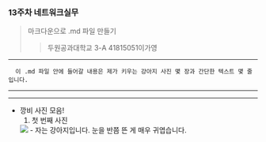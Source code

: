 ### 13주차 네트워크실무
> 마크다운으로 .md 파일 만들기
>> 두원공과대학교 3-A 41815051이가영
-------------------------------------
` ` ` 
이 .md 파일 안에 들어갈 내용은 제가 키우는 강아지 사진 몇 장과 간단한 텍스트 몇 줄입니다.
` ` ` 

-------------------------------------
-------------------------------------
+ 깡비 사진 모음!
  1. 첫 번째 사진
  <img src="https://i.ibb.co/yXknZsz/Rkd1.jpg">   
  - 자는 강아지입니다. 눈을 반쯤 뜬 게 매우 귀엽습니다.
